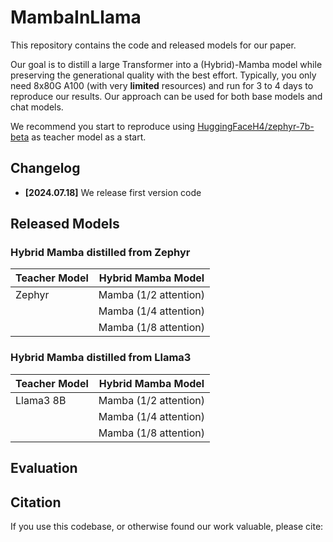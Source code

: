# MambaInLlama

This repository contains the code and released models for our paper.

Our goal is to distill a large Transformer into a (Hybrid)-Mamba model while preserving the generational quality with the best effort. Typically, you only need 8x80G A100 (with very **limited** resources) and run for 3 to 4 days to reproduce our results. Our approach can be used for both base models and chat models.

We recommend you start to reproduce using [HuggingFaceH4/zephyr-7b-beta](https://huggingface.co/HuggingFaceH4/zephyr-7b-beta) as teacher model as a start.

## Changelog 
- **[2024.07.18]** We release first version code

## Released Models

### Hybrid Mamba distilled from Zephyr

| Teacher Model | Hybrid Mamba Model     |
|---------------|------------------------|
| Zephyr        | Mamba (1/2 attention)  |
|               | Mamba (1/4 attention)  |
|               | Mamba (1/8 attention)  |

### Hybrid Mamba distilled from Llama3

| Teacher Model | Hybrid Mamba Model     |
|---------------|------------------------|
| Llama3 8B     | Mamba (1/2 attention)  |
|               | Mamba (1/4 attention)  |
|               | Mamba (1/8 attention)  |

## Evaluation


## Citation
If you use this codebase, or otherwise found our work valuable, please cite:
```
```


